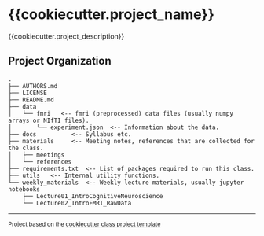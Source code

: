 {{cookiecutter.project_name}}
==============================

{{cookiecutter.project_description}}

Project Organization
------------


```
.
├── AUTHORS.md
├── LICENSE
├── README.md
├── data  
│   └── fmri   <-- fmri (preprocessed) data files (usually numpy arrays or NIfTI files).
│       └── experiment.json  <-- Information about the data.
├── docs          <-- Syllabus etc. 
├── materials     <-- Meeting notes, references that are collected for the class.
│   ├── meetings
│   └── references
├── requirements.txt  <-- List of packages required to run this class.
├── utils   <-- Internal utility functions.
└── weekly_materials  <-- Weekly lecture materials, usually jupyter notebooks
    ├── Lecture01_IntroCognitiveNeuroscience
    └── Lecture02_IntroFMRI_RawData
```
--------

<p><small>Project based on the <a target="_blank" href="https://fatmai.github.io/cookiecutter-class/">cookiecutter class project template</a></small></p>
